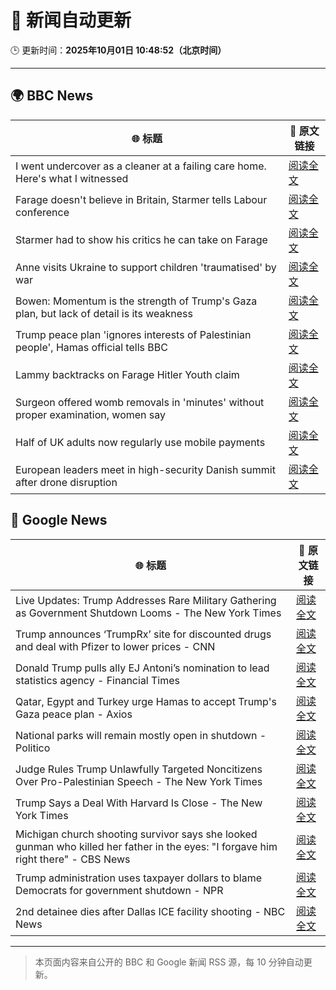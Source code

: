 # 🧠 新闻自动更新

🕒 更新时间：**2025年10月01日 10:48:52（北京时间）**

---

## 🌍 BBC News

| 🌐 标题 | 🔗 原文链接 |
|--------|-------------|
| I went undercover as a cleaner at a failing care home. Here's what I witnessed | [阅读全文](https://www.bbc.com/news/articles/c4g78yj2v2go?at_medium=RSS&at_campaign=rss) |
| Farage doesn't believe in Britain, Starmer tells Labour conference | [阅读全文](https://www.bbc.com/news/articles/c749vy43l74o?at_medium=RSS&at_campaign=rss) |
| Starmer had to show his critics he can take on Farage | [阅读全文](https://www.bbc.com/news/articles/cpw1jwdlz7lo?at_medium=RSS&at_campaign=rss) |
| Anne visits Ukraine to support children 'traumatised' by war | [阅读全文](https://www.bbc.com/news/articles/cgrqlrjgd51o?at_medium=RSS&at_campaign=rss) |
| Bowen: Momentum is the strength of Trump's Gaza plan, but lack of detail is its weakness | [阅读全文](https://www.bbc.com/news/articles/cn829deeje3o?at_medium=RSS&at_campaign=rss) |
| Trump peace plan 'ignores interests of Palestinian people', Hamas official tells BBC | [阅读全文](https://www.bbc.com/news/articles/cx2j97jldkmo?at_medium=RSS&at_campaign=rss) |
| Lammy backtracks on Farage Hitler Youth claim | [阅读全文](https://www.bbc.com/news/articles/cn95q9j0yyro?at_medium=RSS&at_campaign=rss) |
| Surgeon offered womb removals in 'minutes' without proper examination, women say | [阅读全文](https://www.bbc.com/news/articles/ckgqr7nnzw1o?at_medium=RSS&at_campaign=rss) |
| Half of UK adults now regularly use mobile payments | [阅读全文](https://www.bbc.com/news/articles/c2ejvld0ypyo?at_medium=RSS&at_campaign=rss) |
| European leaders meet in high-security Danish summit after drone disruption | [阅读全文](https://www.bbc.com/news/articles/cp8jdene16ro?at_medium=RSS&at_campaign=rss) |

## 📰 Google News

| 🌐 标题 | 🔗 原文链接 |
|--------|-------------|
| Live Updates: Trump Addresses Rare Military Gathering as Government Shutdown Looms - The New York Times | [阅读全文](https://news.google.com/rss/articles/CBMiggFBVV95cUxOeFEwdlBLRXAtVWpkTDRhVnZva294VEFBelZxLV9WMmlTSXZFcTVNbzZEZVNBZUVpeW51a1BoTHpKZ2NmSGhpeWVOcjBnbGJtUlgxZnZTRGpGbks4bFNyNDVNOWRhalMtclVlZ1QzNzgzRGFleVRMN2pVWVZnQlVwVHhB?oc=5) |
| Trump announces ‘TrumpRx’ site for discounted drugs and deal with Pfizer to lower prices - CNN | [阅读全文](https://news.google.com/rss/articles/CBMickFVX3lxTFBHdmZZN25DQkptdXpzNE92Q0s4dzlOTVAzNmlkUEZ5d2JGWWdsTDhmcktsUVVMcTRrQklEV015Szg5eDEzZndTbFJRRDMyUzNNVFZnenEzUC1LUEVxRWx5UnFpMWItSWhtUnkyX3dyOGNUUQ?oc=5) |
| Donald Trump pulls ally EJ Antoni’s nomination to lead statistics agency - Financial Times | [阅读全文](https://news.google.com/rss/articles/CBMicEFVX3lxTFB2NllhdUFuU2RpeGlxUE1aakpEaFJQRHhIRWdRcWtKcGdETHhQeV9vdWVkWGNQZmRLQnNjY21YejA2TW1lSmV3alZNeVY0TXlYODdlTFJleFRkdHVUZmFlMG9zRDM5ZGV3bTdkTldIN2c?oc=5) |
| Qatar, Egypt and Turkey urge Hamas to accept Trump's Gaza peace plan - Axios | [阅读全文](https://news.google.com/rss/articles/CBMiigFBVV95cUxOeHlpLWZjbFpUazZha2YxampoeWJfUktad1haSV9tMC1LdTZjNVdqUkR1OElXbmxkeG9uODl3MGlMUFBuTDlwQnJPbzRpMG02MGdKakVDcjUzY1RoVFFSVTlYcC1VSTl5dFYwUDNCTlVkOXZnTUJhZjRuNWxjdGJULU1MODFjRWNKaGc?oc=5) |
| National parks will remain mostly open in shutdown - Politico | [阅读全文](https://news.google.com/rss/articles/CBMiqAFBVV95cUxNMm5zSnBLSzNWOTI3Wjd6YVVzUTA0cDM4Q0RrR1JmWmY1VDJ2aXFEZ2ZHSTFteWtUYzNQV256UGJjdW9IbDMyaVV4NlAtalJJWlR6dkNORzc0Sm1rLWlVdzlJOUtteGNtU1lkcC1ucjNWMFRlbjlDeXd2Q054YUJMWW9JMWtFYmV3aUUtMzRUZVNHa3NnUGQwYXMzM29VMGRvbS1jOFRlSnk?oc=5) |
| Judge Rules Trump Unlawfully Targeted Noncitizens Over Pro-Palestinian Speech - The New York Times | [阅读全文](https://news.google.com/rss/articles/CBMijwFBVV95cUxQd3JHdktSWmI3RVRabWZLc0FuT0lfS1RMUmgyUGRXNzQ5amJpcEZEZDY5dlF5NFNTLWh4eUdxdE9MV1Q1Y0hvUElxNjlMQ2dGRGUxdENCTS0xOTJxeXdiSmdKZWEyeWdhZGxva3RWNUUzeURLamlnUnRjRU1kc0dvRnZneXRLQkNLaWQ0ZlZ3SQ?oc=5) |
| Trump Says a Deal With Harvard Is Close - The New York Times | [阅读全文](https://news.google.com/rss/articles/CBMibkFVX3lxTE1RSGRmZUVpeTNaQTVnTk92ZWpwY3B1ekY2RUw4NUlKdGpMV0ktZTEzUUZCbEpHTDlNb1RuWmdOcnZ4MlkxYkNCeS1zelZPLU44dHlPNTFLZWZjeVdqVmtpazJxOHFJOEN2QmRONS1R?oc=5) |
| Michigan church shooting survivor says she looked gunman who killed her father in the eyes: "I forgave him right there" - CBS News | [阅读全文](https://news.google.com/rss/articles/CBMiekFVX3lxTFBWVk1UWVpjcVMxMDk0bUJrcG5ZSW0wVWVOSExWYjVFVzREX0VqUnpUd3J3dDBrb29fV3lFRVpMRTVuQVJQNFBSNFRuTkhTMEFFMEVWSUxyT0lrNVU3b1N0R001SE1oZXBrME93Y3ZLTGRHdkxOTTVaWlNR0gF_QVVfeXFMTWpoNm5BUTdNZEdQT21tZjJqMGxLeVFUNUVoMVU4SlBSMWw0TlFIR3hBamJNQnY0aTJVNGlEZUNsMXl6WFI1cVVHaFNzMmZKR0VNcVlDbFg0anRPejdxM29MMjVQc2duT2Q5cGtUa3lZUHZaMnYzcHZrTjI4UEtXYw?oc=5) |
| Trump administration uses taxpayer dollars to blame Democrats for government shutdown - NPR | [阅读全文](https://news.google.com/rss/articles/CBMikAFBVV95cUxPSU5WMXVDSmZ2MWFESUk1S0kwelFlS0Q5bldxbjROVjZQcWh0SnZ4cWVkTGpNRE9zSDNUY0NLQ2huLWZ6Z1FvQi1rVjVLQnJ2ZUZHbWxuaDZjRktJOFpEMFpQaDZyQ0pkcHcxMHhOMWp2b3l4Ykx0d2dmaDJHV1hqaWxBS05mYlVaLU9VdmctU2Q?oc=5) |
| 2nd detainee dies after Dallas ICE facility shooting - NBC News | [阅读全文](https://news.google.com/rss/articles/CBMimgFBVV95cUxOWHgybVE3WkpXTUEyRWFkVkdOYmFfMEJsWHZnTnhiT2pteFhxenNWQ3F1VC1zLWdKNUoyN3p3Qm1sX3B6Q19kMW9Sa0lvalY4N0NjTkVJZjRBT05HaTloNllzZUpNcUxBWVJiSjNZblVHX05PZkRFRWFFZDRnNE1mSlJVZmZDazl4d0lPVDFVMHRXZnE0Nld6Tnh30gFWQVVfeXFMTmx0TzNnUTA0Mmc1NDFxdlJvUVNlMzRDTFN0YmNwaElLZnZMdUZ5ZEdTRnlBMUNyQWEzOVhWaXp5UndwaExCb3gxYXZkQnM3N1ROUDNGV1E?oc=5) |

---
> 本页面内容来自公开的 BBC 和 Google 新闻 RSS 源，每 10 分钟自动更新。
